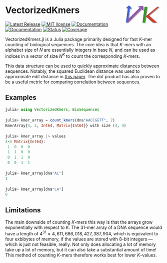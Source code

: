 # <img width="25%" src="./docs/src/assets/logo.png" align="right" /> VectorizedKmers

[![Latest Release](https://img.shields.io/github/release/anton083/VectorizedKmers.jl.svg)](https://github.com/anton083/VectorizedKmers.jl/releases/latest)
[![MIT license](https://img.shields.io/badge/license-MIT-green.svg)](https://opensource.org/license/MIT)
[![Documentation](https://img.shields.io/badge/docs-stable-blue.svg)](https://anton083.github.io/VectorizedKmers.jl/stable/)
[![Documentation](https://img.shields.io/badge/docs-latest-blue.svg)](https://anton083.github.io/VectorizedKmers.jl/dev/)
[![Status](https://github.com/anton083/VectorizedKmers.jl/actions/workflows/CI.yml/badge.svg?branch=main)](https://github.com/anton083/VectorizedKmers.jl/actions/workflows/CI.yml?query=branch%3Amain)
[![Coverage](https://codecov.io/gh/anton083/VectorizedKmers.jl/branch/main/graph/badge.svg)](https://codecov.io/gh/anton083/VectorizedKmers.jl)

VectorizedKmers.jl is a Julia package primarily designed for fast $K$-mer counting of biological sequences. The core idea is that $K$-mers with an alphabet size of $N$ are essentially integers in base $N$, and can be used as indices in a vector of size $N^K$ to count the corresponding $K$-mers.

This data structure can be used to quickly approximate distances between sequences. Notably, the squared Euclidean distance was used to approximate edit distance in [this paper](https://doi.org/10.1093/nar/gkz657). The dot product has also proven to be a useful metric for comparing correlation between sequences.

## Examples

```julia
julia> using VectorizedKmers, BioSequences

julia> kmer_array = count_kmers(dna"AACCGGTT", 2)
KmerArray{4, 2, Int64, Matrix{Int64}} with size (4, 4)

julia> kmer_array |> values
4×4 Matrix{Int64}:
 1  0  0  0
 1  1  0  0
 0  1  1  0
 0  0  1  1

julia> kmer_array[dna"AC"]
1

julia> kmer_array[dna"CA"]
0
```

## Limitations

The main downside of counting $K$-mers this way is that the arrays grow exponentially with respect to $K$. The 31-mer array of a DNA sequence would have a length of $4^{31} = 4,611,686,018,427,387,904$, which is equivalent to four exbibytes of memory, if the values are stored with 8-bit integers — which is just not feasible, really. Not only does allocating a lot of memory take up a lot of memory, but it can also take a substantial amount of time! This method of counting $K$-mers therefore works best for lower $K$-values.